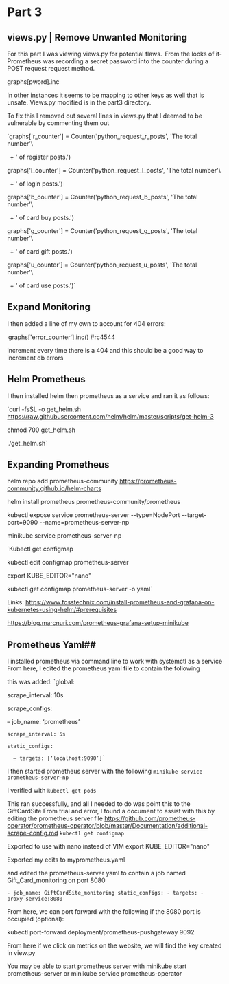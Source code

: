 # Part 3 #

## views.py | Remove Unwanted Monitoring ##
For this part I was viewing views.py for potential flaws.  From the looks of it- Prometheus was recording a secret password into the counter during a POST request request method. 

graphs[pword].inc  

In other instances it seems to be mapping to other keys as well that is unsafe. Views.py modified is in the part3 directory. 

 

To fix this I removed out several lines in views.py that I deemed to be vulnerable by commenting them out 

`graphs['r_counter'] = Counter('python_request_r_posts', 'The total number'\ 

  + ' of register posts.') 

graphs['l_counter'] = Counter('python_request_l_posts', 'The total number'\ 

  + ' of login posts.') 

graphs['b_counter'] = Counter('python_request_b_posts', 'The total number'\ 

  + ' of card buy posts.') 

graphs['g_counter'] = Counter('python_request_g_posts', 'The total number'\ 

  + ' of card gift posts.') 

graphs['u_counter'] = Counter('python_request_u_posts', 'The total number'\ 

  + ' of card use posts.')` 

 

## Expand Monitoring ##
I then added a line of my own to account for 404 errors: 

 graphs['error_counter'].inc() #rc4544 
 
 increment every time there is a 404 and this should be a good way to increment db errors
 
 ## Helm Prometheus ##
  

I then installed helm then prometheus as a service and ran it as follows: 

`curl -fsSL -o get_helm.sh https://raw.githubusercontent.com/helm/helm/master/scripts/get-helm-3 

chmod 700 get_helm.sh 

./get_helm.sh`

## Expanding Prometheus ##

helm repo add prometheus-community https://prometheus-community.github.io/helm-charts 

 

helm install prometheus prometheus-community/prometheus 
 


kubectl expose service prometheus-server --type=NodePort --target-port=9090 --name=prometheus-server-np 

 

minikube service prometheus-server-np 

 

`Kubectl get configmap 

kubectl edit configmap prometheus-server 

export KUBE_EDITOR="nano" 

 
kubectl get configmap prometheus-server -o yaml` 

 
Links: 
https://www.fosstechnix.com/install-prometheus-and-grafana-on-kubernetes-using-helm/#prerequisites 

https://blog.marcnuri.com/prometheus-grafana-setup-minikube 



## Prometheus Yaml## 
I installed prometheus via command line to work with systemctl as a service
From here, I edited the prometheus yaml file to contain the following 

this was added: 
`global:

  scrape_interval: 10s

scrape_configs:

  – job_name: ‘prometheus’

    scrape_interval: 5s

    static_configs:

      – targets: [‘localhost:9090’]`
      
I then started prometheus server with the following
`minikube service prometheus-server-np`

I verified with 
`kubectl get pods`

This ran successfully, and all I needed to do was point this to the GiftCardSite
From trial and error, I found a document to assist with this by editing the prometheus server file
https://github.com/prometheus-operator/prometheus-operator/blob/master/Documentation/additional-scrape-config.md
`kubectl get configmap`

Exported to use with nano instead of VIM
 export KUBE_EDITOR="nano" 
 
 Exported my edits to myprometheus.yaml
 
 and edited the prometheus-server yaml to contain a job named Gift_Card_monitoring on port 8080
 
 `- job_name: GiftCardSite_monitoring
      static_configs:
      - targets:
      -  proxy-service:8080`
      
   
      
   
   From here, we can port forward with the following if the 8080 port is occupied (optional): 

kubectl port-forward deployment/prometheus-pushgateway 9092 

 

From here if we click on metrics on the website, we will find the key created in view.py 

You may be able to start prometheus server with 
minikube start prometheus-server 
or minikube service prometheus-operator 
 



